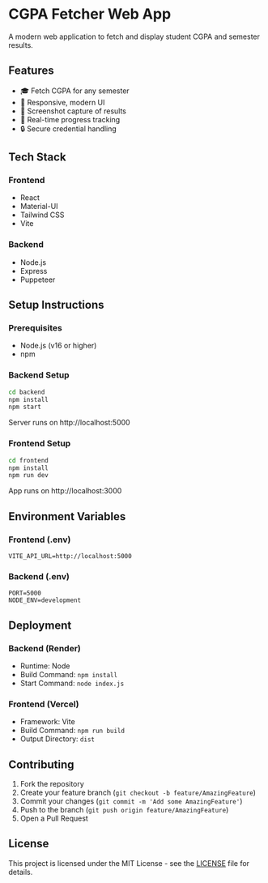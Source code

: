 # CGPA Fetcher Web App

A modern web application to fetch and display student CGPA and semester results.

## Features

- 🎓 Fetch CGPA for any semester
- 📱 Responsive, modern UI
- 📸 Screenshot capture of results
- 🚀 Real-time progress tracking
- 🔒 Secure credential handling

## Tech Stack

### Frontend

- React
- Material-UI
- Tailwind CSS
- Vite

### Backend

- Node.js
- Express
- Puppeteer

## Setup Instructions

### Prerequisites

- Node.js (v16 or higher)
- npm

### Backend Setup

```bash
cd backend
npm install
npm start
```

Server runs on http://localhost:5000

### Frontend Setup

```bash
cd frontend
npm install
npm run dev
```

App runs on http://localhost:3000

## Environment Variables

### Frontend (.env)

```
VITE_API_URL=http://localhost:5000
```

### Backend (.env)

```
PORT=5000
NODE_ENV=development
```

## Deployment

### Backend (Render)

- Runtime: Node
- Build Command: `npm install`
- Start Command: `node index.js`

### Frontend (Vercel)

- Framework: Vite
- Build Command: `npm run build`
- Output Directory: `dist`

## Contributing

1. Fork the repository
2. Create your feature branch (`git checkout -b feature/AmazingFeature`)
3. Commit your changes (`git commit -m 'Add some AmazingFeature'`)
4. Push to the branch (`git push origin feature/AmazingFeature`)
5. Open a Pull Request

## License

This project is licensed under the MIT License - see the [LICENSE](LICENSE) file for details.
